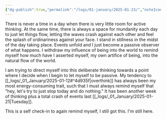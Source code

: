 ```yaml
---
{"dg-publish":true,"permalink":"/logs/01-january/2025-01-23/","noteIcon":"","created":"2025-01-23"}
---
```


There is never a time in a day when there is very little room for active thinking. At the same time, there is always a space for mundanity each day to just let things flow, letting the waves crash against each other and feel the splash of ordinariness against your face. I stand in stillness in the midst of the day taking place. Events unfold and I just become a passive observer of what happens. I withdraw my influence of being into the world to remind myself how much have I asserted myself, my own artifice of being, into the natural flow of the world.

I am trying to direct myself into this deliberate thinking towards a point where I decide when I begin to let myself to be passive. My tendency to [[_logs/_01_January/2025-01-12#^4d935f\|overthink]] has always been my most energy-consuming trait, such that I must always remind myself that "hey, let's try to just stop today and do nothing." It has been another week of thinking plus a total crash of events last [[_logs/_01_January/2025-01-21\|Tuesday]].

This is a self check-in to again remind myself, I still got this. I'm still here.